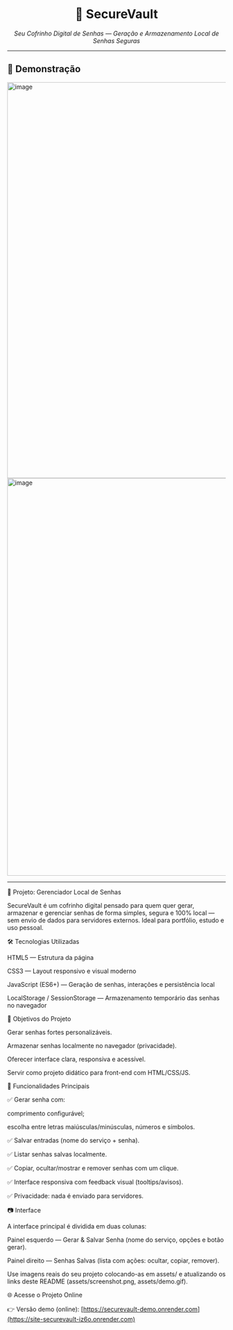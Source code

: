<h1 align="center">🔐 SecureVault</h1>
<p align="center">
  <em>Seu Cofrinho Digital de Senhas — Geração e Armazenamento Local de Senhas Seguras</em>
</p>

---

## 📸 Demonstração

<img width="1897" height="912" alt="image" src="https://github.com/user-attachments/assets/fae973fd-43d2-450f-b13d-8a12c17aeef6" />
<img width="1897" height="916" alt="image" src="https://github.com/user-attachments/assets/0d0244a8-3e56-49a2-ba04-cfd06bfb3a9f" />

---


💾 Projeto: Gerenciador Local de Senhas

SecureVault é um cofrinho digital pensado para quem quer gerar, armazenar e gerenciar senhas de forma simples, segura e 100% local — sem envio de dados para servidores externos. Ideal para portfólio, estudo e uso pessoal.

🛠️ Tecnologias Utilizadas

HTML5 — Estrutura da página

CSS3 — Layout responsivo e visual moderno

JavaScript (ES6+) — Geração de senhas, interações e persistência local

LocalStorage / SessionStorage — Armazenamento temporário das senhas no navegador

🎯 Objetivos do Projeto

Gerar senhas fortes personalizáveis.

Armazenar senhas localmente no navegador (privacidade).

Oferecer interface clara, responsiva e acessível.

Servir como projeto didático para front-end com HTML/CSS/JS.

🧭 Funcionalidades Principais

✅ Gerar senha com:

comprimento configurável;

escolha entre letras maiúsculas/minúsculas, números e símbolos.

✅ Salvar entradas (nome do serviço + senha).

✅ Listar senhas salvas localmente.

✅ Copiar, ocultar/mostrar e remover senhas com um clique.

✅ Interface responsiva com feedback visual (tooltips/avisos).

✅ Privacidade: nada é enviado para servidores.

📷 Interface

A interface principal é dividida em duas colunas:

Painel esquerdo — Gerar & Salvar Senha (nome do serviço, opções e botão gerar).

Painel direito — Senhas Salvas (lista com ações: ocultar, copiar, remover).

Use imagens reais do seu projeto colocando-as em assets/ e atualizando os links deste README (assets/screenshot.png, assets/demo.gif).


🌐 Acesse o Projeto Online

👉 Versão demo (online):
[https://securevault-demo.onrender.com](https://site-securevault-iz6o.onrender.com)
